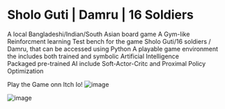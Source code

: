 # Sholo Guti | Damru | 16 Soldiers
A local Bangladeshi/Indian/South Asian board  game
A Gym-like Reinforcment learning Test bench for the game Sholo Guti/16 soldiers / Damru, that can be accessed using Python
A playable game environment the includes both trained and symbolic Artificial Intelligence  
Packaged pre-trained AI include Soft-Actor-Critc and Proximal Policy Optimization

Play the Game onn Itch Io!
![image](https://github.com/user-attachments/assets/4be1dd7a-5235-4a40-aa42-a0921c8b1e53)

![image](https://github.com/user-attachments/assets/f8558cba-babb-4481-9552-caa46cba331d)

